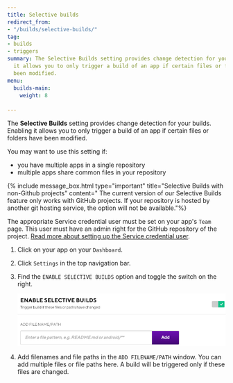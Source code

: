 ```yaml
---
title: Selective builds
redirect_from:
- "/builds/selective-builds/"
tag:
- builds
- triggers
summary: The Selective Builds setting provides change detection for your builds. Enabling
  it allows you to only trigger a build of an app if certain files or folders have
  been modified.
menu:
  builds-main:
    weight: 8

---
```

The **Selective Builds** setting provides change detection for your builds. Enabling it allows you to only trigger a build of an app if certain files or folders have been modified.

You may want to use this setting if:

* you have multiple apps in a single repository
* multiple apps share common files in your repository

{% include message_box.html type="important" title="Selective Builds with non-Github projects" content=" The current version of our Selective Builds feature only works with GitHub projects. If your repository is hosted by another git hosting service, the option will not be available."%}

The appropriate Service credential user must be set on your app's `Team` page. This user must have an admin right for the GitHub repository of the project. [Read more about setting up the Service credential user](/troubleshooting/github-pull-request-status-troubleshooting/#make-sure-to-select-a-service-credential-user-who-has-a-connected-github-account).

1. Click on your app on your `Dashboard`.
2. Click `Settings` in the top navigation bar.
3. Find the `ENABLE SELECTIVE BUILDS` option and toggle the switch on the right.

   ![](/img/enable-selective-builds.png)
4. Add filenames and file paths in the `ADD FILENAME/PATH` window. You can add multiple files or file paths here. A build will be triggered only if these files are changed.